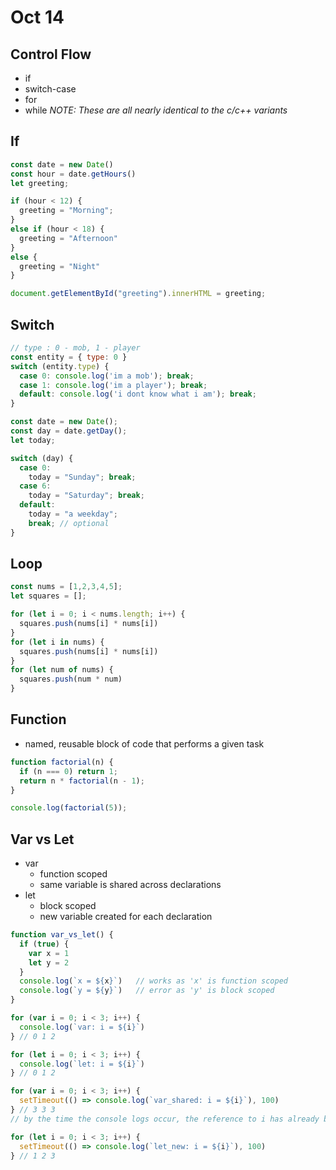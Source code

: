 # Oct 14
## Control Flow
- if
- switch-case
- for
- while
*NOTE: These are all nearly identical to the c/c++ variants*

## If
```js
const date = new Date()
const hour = date.getHours()
let greeting;

if (hour < 12) {
  greeting = "Morning";
}
else if (hour < 18) {
  greeting = "Afternoon"
}
else {
  greeting = "Night"
}

document.getElementById("greeting").innerHTML = greeting;
```

## Switch
```js
// type : 0 - mob, 1 - player
const entity = { type: 0 }
switch (entity.type) {
  case 0: console.log('im a mob'); break;
  case 1: console.log('im a player'); break;
  default: console.log('i dont know what i am'); break;
}
```

```js
const date = new Date();
const day = date.getDay();
let today;

switch (day) {
  case 0:
    today = "Sunday"; break;
  case 6:
    today = "Saturday"; break;
  default:
    today = "a weekday";
    break; // optional
}
```

## Loop
```js
const nums = [1,2,3,4,5];
let squares = [];

for (let i = 0; i < nums.length; i++) {
  squares.push(nums[i] * nums[i])
}
for (let i in nums) {
  squares.push(nums[i] * nums[i])
}
for (let num of nums) {
  squares.push(num * num)
}
```

## Function
- named, reusable block of code that performs a given task
```js
function factorial(n) {
  if (n === 0) return 1;
  return n * factorial(n - 1);
}

console.log(factorial(5));
```

## Var vs Let
- var
  - function scoped
  - same variable is shared across declarations
- let 
  - block scoped
  - new variable created for each declaration

```js
function var_vs_let() {
  if (true) {
    var x = 1
    let y = 2
  }
  console.log(`x = ${x}`)   // works as 'x' is function scoped
  console.log(`y = ${y}`)   // error as 'y' is block scoped
}
```

```js
for (var i = 0; i < 3; i++) {
  console.log(`var: i = ${i}`)
} // 0 1 2

for (let i = 0; i < 3; i++) {
  console.log(`let: i = ${i}`)
} // 0 1 2

for (var i = 0; i < 3; i++) {
  setTimeout(() => console.log(`var_shared: i = ${i}`), 100)
} // 3 3 3
// by the time the console logs occur, the reference to i has already been incremented to 3

for (let i = 0; i < 3; i++) {
  setTimeout(() => console.log(`let_new: i = ${i}`), 100)
} // 1 2 3
```
